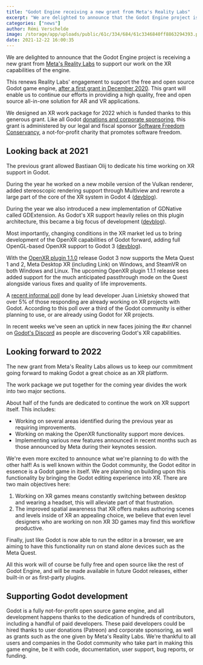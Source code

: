 ```yaml
---
title: "Godot Engine receiving a new grant from Meta's Reality Labs"
excerpt: "We are delighted to announce that the Godot Engine project is receiving a new grant from Meta's Reality Labs to support our work on the XR capabilities of the engine."
categories: ["news"]
author: Rémi Verschelde
image: /storage/app/uploads/public/61c/334/684/61c3346840ff8863294393.png
date: 2021-12-22 16:00:35
---
```


We are delighted to announce that the Godot Engine project is receiving a new grant from [Meta's Reality Labs](https://about.facebook.com/realitylabs/) to support our work on the XR capabilities of the engine.

This renews Reality Labs' engagement to support the free and open source Godot game engine, [after a first grant in December 2020](/article/godot-engine-receiving-support-funded-facebook-reality-labs). This grant will enable us to continue our efforts in providing a high quality, free and open source all-in-one solution for AR and VR applications.

We designed an XR work package for 2022 which is funded thanks to this generous grant. Like all Godot [donations and corporate sponsoring](https://godotengine.org/donate), this grant is administered by our legal and fiscal sponsor [Software Freedom Conservancy](https://sfconservancy.org/), a not-for-profit charity that promotes software freedom.

## Looking back at 2021

The previous grant allowed Bastiaan Olij to dedicate his time working on XR support in Godot.

During the year he worked on a new mobile version of the Vulkan renderer, added stereoscopic rendering support through Multiview and rewrote a large part of the core of the XR system in Godot 4 ([devblog](/article/godot-xr-progress-update-june-2021)).

During the year we also introduced a new implementation of GDNative called GDExtension. As Godot's XR support heavily relies on this plugin architecture, this became a big focus of development ([devblog](/article/introducing-gd-extensions)).

Most importantly, changing conditions in the XR market led us to bring development of the OpenXR capabilities of Godot forward, adding full OpenGL-based OpenXR support to Godot 3 ([devblog](/article/godot-openxr-support)).

With the [OpenXR plugin 1.1.0](https://github.com/GodotVR/godot_openxr/releases/tag/1.1.0) release Godot 3 now supports the Meta Quest 1 and 2, Meta Desktop XR (including Link) on Windows, and SteamVR on both Windows and Linux. The upcoming OpenXR plugin 1.1.1 release sees added support for the much anticipated passthrough mode on the Quest alongside various fixes and quality of life improvements.

A [recent informal poll](https://twitter.com/reduzio/status/1450967662620778501) done by lead developer Juan Linietsky showed that over 5% of those responding are already working on XR projects with Godot. According to this poll over a third of the Godot community is either planning to use, or are already using Godot for XR projects.

In recent weeks we've seen an uptick in new faces joining the #xr channel on [Godot's Discord](https://discord.gg/4JBkykG) as people are discovering Godot's XR capabilities.

## Looking forward to 2022

The new grant from Meta's Reality Labs allows us to keep our commitment going forward to making Godot a great choice as an XR platform.

The work package we put together for the coming year divides the work into two major sections.

About half of the funds are dedicated to continue the work on XR support itself. This includes:
- Working on several areas identified during the previous year as requiring improvements.
- Working on making the OpenXR functionality support more devices.
- Implementing various new features announced in recent months such as those announced by Meta during their keynotes session.

We're even more excited to announce what we're planning to do with the other half!
As is well known within the Godot community, the Godot editor in essence is a Godot game in itself. We are planning on building upon this functionality by bringing the Godot editing experience into XR. There are two main objectives here:
1) Working on XR games means constantly switching between desktop and wearing a headset, this will alleviate part of that frustration.
2) The improved spatial awareness that XR offers makes authoring scenes and levels inside of XR an appealing choice, we believe that even level designers who are working on non XR 3D games may find this workflow productive.

Finally, just like Godot is now able to run the editor in a browser, we are aiming to have this functionality run on stand alone devices such as the Meta Quest.

All this work will of course be fully free and open source like the rest of Godot Engine, and will be made available in future Godot releases, either built-in or as first-party plugins.

## Supporting Godot development

Godot is a fully not-for-profit open source game engine, and all development happens thanks to the dedication of hundreds of contributors, including a handful of paid developers.
These paid developers could be hired thanks to user donations (Patreon) and corporate sponsoring, as well as grants such as the one given by Meta's Reality Labs.
We're thankful to all users and companies in the Godot community who take part in making this game engine, be it with code, documentation, user support, bug reports, or funding.